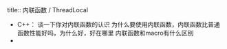 title:: 内联函数 / ThreadLocal

- C++：
  谈一下你对内联函数的认识
  为什么要使用内联函数，内联函数比普通函数性能好吗，为什么好，好在哪里
  内联函数和macro有什么区别
-